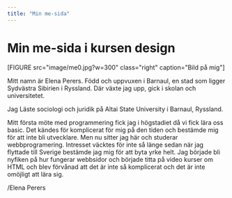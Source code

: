```yaml
---
title: "Min me-sida"
---
```

Min me-sida i kursen design
=========================


[FIGURE src="image/me0.jpg?w=300" class="right" caption="Bild på mig"]


Mitt namn är Elena Perers. Född och uppvuxen i Barnaul, en stad som ligger Sydvästra Sibirien i Ryssland. Där växte jag upp, gick i skolan och universitetet.

Jag Läste sociologi och juridik på Altai State University i Barnaul, Ryssland.

Mitt första möte med programmering fick jag i högstadiet då vi fick lära oss basic. Det kändes för komplicerat för mig på den tiden och bestämde mig för att inte bli utvecklare. Men nu sitter jag här och studerar webbprogramering. Intresset väcktes för inte så länge sedan när jag flyttade till Sverige bestämde jag mig för att byta yrke helt. Jag började bli nyfiken på hur fungerar webbsidor och började titta på video kurser om HTML och blev förvånad att det är inte så komplicerat och det är inte omöjligt att lära sig.

/Elena Perers

